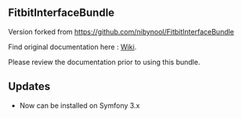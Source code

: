## FitbitInterfaceBundle ##

Version forked from https://github.com/nibynool/FitbitInterfaceBundle

Find original documentation here : [Wiki](https://github.com/nibynool/FitbitInterfaceBundle/wiki).

Please review the documentation prior to using this bundle.


## Updates ##
* Now can be installed on Symfony 3.x